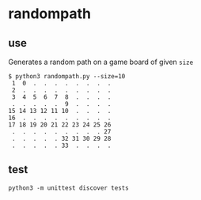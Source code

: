 # randompath
## use
Generates a random path on a game board of given `size`

```
$ python3 randompath.py --size=10
 1  0  .  .  .  .  .  .  .  . 
 2  .  .  .  .  .  .  .  .  . 
 3  4  5  6  7  8  .  .  .  . 
 .  .  .  .  .  9  .  .  .  . 
15 14 13 12 11 10  .  .  .  . 
16  .  .  .  .  .  .  .  .  . 
17 18 19 20 21 22 23 24 25 26 
 .  .  .  .  .  .  .  .  . 27 
 .  .  .  .  . 32 31 30 29 28 
 .  .  .  .  . 33  .  .  .  . 

```

## test
`python3 -m unittest discover tests`